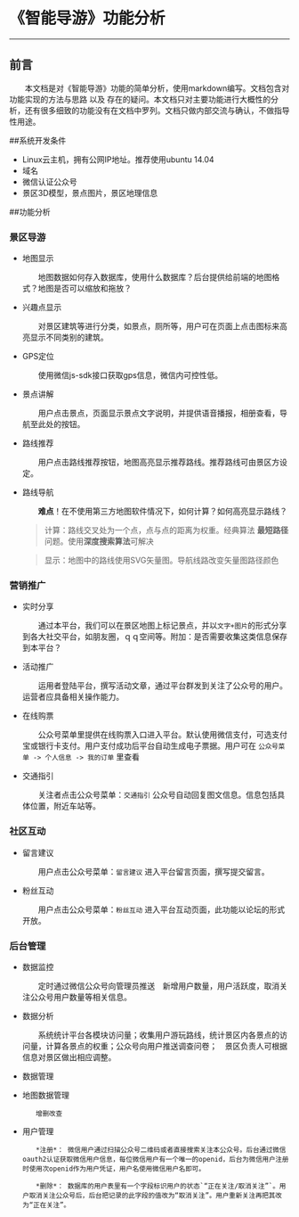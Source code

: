 # 《智能导游》功能分析 


---

## 前言
　　本文档是对《智能导游》功能的简单分析，使用markdown编写。文档包含对功能实现的方法与思路 以及 存在的疑问。本文档只对主要功能进行大概性的分析，还有很多细致的功能没有在文档中罗列。文档只做内部交流与确认，不做指导性用途。

##系统开发条件
 - Linux云主机，拥有公网IP地址。推荐使用ubuntu 14.04
 - 域名
 - 微信认证公众号
 - 景区3D模型，景点图片，景区地理信息

##功能分析

### 景区导游

 - 地图显示
 
    　　地图数据如何存入数据库，使用什么数据库？后台提供给前端的地图格式？地图是否可以缩放和拖放？

 - 兴趣点显示
 
    　　对景区建筑等进行分类，如景点，厕所等，用户可在页面上点击图标来高亮显示不同类别的建筑。

 - GPS定位
 
    　　使用微信js-sdk接口获取gps信息，微信内可控性低。

 - 景点讲解
 
    　　用户点击景点，页面显示景点文字说明，并提供语音播报，相册查看，导航至此处的按钮。

 - 路线推荐
 
    　　用户点击路线推荐按钮，地图高亮显示推荐路线。推荐路线可由景区方设定。

 - 路线导航
 
    　　**难点**！在不使用第三方地图软件情况下，如何计算？如何高亮显示路线？
 
   > 计算：路线交叉处为一个点，点与点的距离为权重。经典算法 **最短路径** 问题。使用**深度搜索算法**可解决

   > 显示：地图中的路线使用SVG矢量图。导航线路改变矢量图路径颜色

### 营销推广

 - 实时分享
 
    　　通过本平台，我们可以在景区地图上标记景点，并以`文字+图片`的形式分享到各大社交平台，如朋友圈，ｑｑ空间等。附加：是否需要收集这类信息保存到本平台？

 - 活动推广
 
    　　运用者登陆平台，撰写活动文章，通过平台群发到关注了公众号的用户。运营者应具备相关操作能力。

 - 在线购票
 
    　　公众号菜单里提供在线购票入口进入平台。默认使用微信支付，可选支付宝或银行卡支付。用户支付成功后平台自动生成电子票据。用户可在 `公众号菜单 -> 个人信息 -> 我的订单` 里查看

 - 交通指引
 
    　　关注者点击公众号菜单：`交通指引` 公众号自动回复图文信息。信息包括具体位置，附近车站等。

### 社区互动

 - 留言建议
 
    　　用户点击公众号菜单：`留言建议` 进入平台留言页面，撰写提交留言。

 - 粉丝互动
 
    　　用户点击公众号菜单：`粉丝互动` 进入平台互动页面，此功能以论坛的形式开放。
 
### 后台管理
 
 - 数据监控
 
    　　定时通过微信公众号向管理员推送　新增用户数量，用户活跃度，取消关注公众号用户数量等相关信息。

 - 数据分析
 
    　　系统统计平台各模块访问量；收集用户游玩路线，统计景区内各景点的访问量，计算各景点的权重；公众号向用户推送调查问卷；　景区负责人可根据信息对景区做出相应调整。
 　　
 - 数据管理
 
  - 地图数据管理
  
        　　增删改查

  - 用户管理
  
        　　*注册*： 微信用户通过扫描公众号二维码或者直接搜索关注本公众号。后台通过微信oauth2认证获取微信用户信息，每位微信用户有一个唯一的openid，后台为微信用户注册时使用次openid作为用户凭证，用户名使用微信用户名即可。
    
        　　*删除*： 数据库的用户表里有一个字段标识用户的状态`“正在关注/取消关注”`。用户取消关注公众号后，后台把记录的此字段的值改为“取消关注”。用户重新关注再把其改为“正在关注”。
